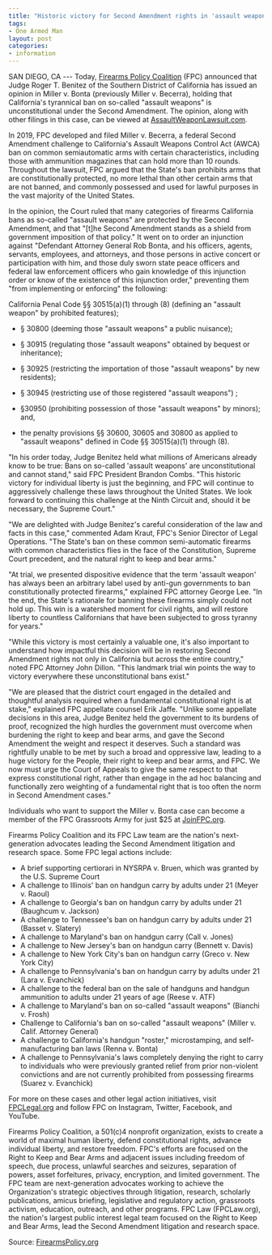 ```yaml
---
title: "Historic victory for Second Amendment rights in 'assault weapon' lawsuit"
tags:
- One Armed Man
layout: post
categories:
- information
---
```


SAN DIEGO, CA --- Today, [Firearms Policy Coalition](https://www.firearmspolicy.org) (FPC) announced that Judge Roger T. Benitez of the Southern District of California has issued an opinion in Miller v. Bonta (previously Miller v. Becerra), holding that California's tyrannical ban on so-called "assault weapons" is unconstitutional under the Second Amendment. The opinion, along with other filings in this case, can be viewed at [AssaultWeaponLawsuit.com](https://www.firearmspolicy.org/miller).

In 2019, FPC developed and filed Miller v. Becerra, a federal Second Amendment challenge to California's Assault Weapons Control Act (AWCA) ban on common semiautomatic arms with certain characteristics, including those with ammunition magazines that can hold more than 10 rounds. Throughout the lawsuit, FPC argued that the State's ban prohibits arms that are constitutionally protected, no more lethal than other certain arms that are not banned, and commonly possessed and used for lawful purposes in the vast majority of the United States.

In the opinion, the Court ruled that many categories of firearms California bans as so-called "assault weapons" are protected by the Second Amendment, and that "[t]he Second Amendment stands as a shield from government imposition of that policy." It went on to order an injunction against "Defendant Attorney General Rob Bonta, and his officers, agents, servants, employees, and attorneys, and those persons in active concert or participation with him, and those duly sworn state peace officers and federal law enforcement officers who gain knowledge of this injunction order or know of the existence of this injunction order," preventing them "from implementing or enforcing" the following:

California Penal Code §§ 30515(a)(1) through (8) (defining an "assault weapon" by prohibited features);

- § 30800 (deeming those "assault weapons" a public nuisance);

- § 30915 (regulating those "assault weapons" obtained by bequest or inheritance);

- § 30925 (restricting the importation of those "assault weapons" by new residents);

- § 30945 (restricting use of those registered "assault weapons") ;

- §30950 (prohibiting possession of those "assault weapons" by minors); and,

- the penalty provisions §§ 30600, 30605 and 30800 as applied to "assault weapons" defined in Code §§ 30515(a)(1) through (8).

"In his order today, Judge Benitez held what millions of Americans already know to be true: Bans on so-called 'assault weapons' are unconstitutional and cannot stand," said FPC President Brandon Combs. "This historic victory for individual liberty is just the beginning, and FPC will continue to aggressively challenge these laws throughout the United States. We look forward to continuing this challenge at the Ninth Circuit and, should it be necessary, the Supreme Court."

"We are delighted with Judge Benitez's careful consideration of the law and facts in this case," commented Adam Kraut, FPC's Senior Director of Legal Operations. "The State's ban on these common semi-automatic firearms with common characteristics flies in the face of the Constitution, Supreme Court precedent, and the natural right to keep and bear arms."

"At trial, we presented dispositive evidence that the term 'assault weapon' has always been an arbitrary label used by anti-gun governments to ban constitutionally protected firearms," explained FPC attorney George Lee. "In the end, the State's rationale for banning these firearms simply could not hold up. This win is a watershed moment for civil rights, and will restore liberty to countless Californians that have been subjected to gross tyranny for years."

"While this victory is most certainly a valuable one, it's also important to understand how impactful this decision will be in restoring Second Amendment rights not only in California but across the entire country," noted FPC Attorney John Dillon. "This landmark trial win points the way to victory everywhere these unconstitutional bans exist."

"We are pleased that the district court engaged in the detailed and thoughtful analysis required when a fundamental constitutional right is at stake," explained FPC appellate counsel Erik Jaffe. "Unlike some appellate decisions in this area, Judge Benitez held the government to its burdens of proof, recognized the high hurdles the government must overcome when burdening the right to keep and bear arms, and gave the Second Amendment the weight and respect it deserves. Such a standard was rightfully unable to be met by such a broad and oppressive law, leading to a huge victory for the People, their right to keep and bear arms, and FPC. We now must urge the Court of Appeals to give the same respect to that express constitutional right, rather than engage in the ad hoc balancing and functionally zero weighting of a fundamental right that is too often the norm in Second Amendment cases."

Individuals who want to support the Miller v. Bonta case can become a member of the FPC Grassroots Army for just $25 at [JoinFPC.org](https://secure.anedot.com/firearmspolicycoalition/join_fpc_win_a_q_mini_fix?sc=joingaw).

Firearms Policy Coalition and its FPC Law team are the nation's next-generation advocates leading the Second Amendment litigation and research space. Some FPC legal actions include:

- A brief supporting certiorari in NYSRPA v. Bruen, which was granted by the U.S. Supreme Court
- A challenge to Illinois' ban on handgun carry by adults under 21 (Meyer v. Raoul)
- A challenge to Georgia's ban on handgun carry by adults under 21 (Baughcum v. Jackson)
- A challenge to Tennessee's ban on handgun carry by adults under 21 (Basset v. Slatery)
- A challenge to Maryland's ban on handgun carry (Call v. Jones)
- A challenge to New Jersey's ban on handgun carry (Bennett v. Davis)
- A challenge to New York City's ban on handgun carry (Greco v. New York City)
- A challenge to Pennsylvania's ban on handgun carry by adults under 21 (Lara v. Evanchick)
- A challenge to the federal ban on the sale of handguns and handgun ammunition to adults under 21 years of age (Reese v. ATF)
- A challenge to Maryland's ban on so-called "assault weapons" (Bianchi v. Frosh)
- Challenge to California's ban on so-called "assault weapons" (Miller v. Calif. Attorney General)
- A challenge to California's handgun "roster," microstamping, and self-manufacturing ban laws (Renna v. Bonta)
- A challenge to Pennsylvania's laws completely denying the right to carry to individuals who were previously granted relief from prior non-violent convictions and are not currently prohibited from possessing firearms (Suarez v. Evanchick)

For more on these cases and other legal action initiatives, visit [FPCLegal.org](https://www.firearmspolicy.org/legal) and follow FPC on Instagram, Twitter, Facebook, and YouTube.

Firearms Policy Coalition, a 501(c)4 nonprofit organization, exists to create a world of maximal human liberty, defend constitutional rights, advance individual liberty, and restore freedom. FPC's efforts are focused on the Right to Keep and Bear Arms and adjacent issues including freedom of speech, due process, unlawful searches and seizures, separation of powers, asset forfeitures, privacy, encryption, and limited government. The FPC team are next-generation advocates working to achieve the Organization's strategic objectives through litigation, research, scholarly publications, amicus briefing, legislative and regulatory action, grassroots activism, education, outreach, and other programs. FPC Law (FPCLaw.org), the nation's largest public interest legal team focused on the Right to Keep and Bear Arms, lead the Second Amendment litigation and research space.

Source: [FirearmsPolicy.org](https://www.firearmspolicy.org/fpc-wins-assault_weapon-lawsuit-in-historic-victory-for-second_amendment-rights)
